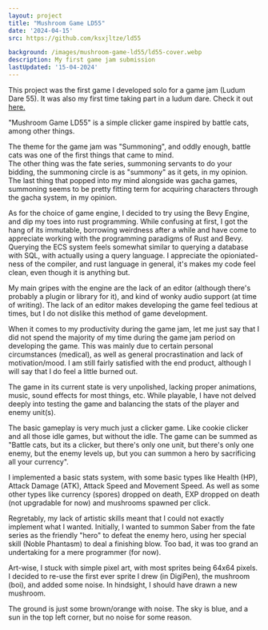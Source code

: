 ```yaml
---
layout: project
title: "Mushroom Game LD55"
date: '2024-04-15'
src: https://github.com/ksxjltze/ld55

background: /images/mushroom-game-ld55/ld55-cover.webp
description: My first game jam submission
lastUpdated: '15-04-2024'
---
```


This project was the first game I developed solo for a game jam (Ludum Dare 55).
It was also my first time taking part in a ludum dare.
Check it out [here.](https://ldjam.com/events/ludum-dare/55/mushroom-game-ld55)

"Mushroom Game LD55" is a simple clicker game inspired by battle cats, among other things.

The theme for the game jam was "Summoning", and oddly enough, battle cats was one of the first things that came to mind.<br/>
The other thing was the fate series, summoning servants to do your bidding, the summoning circle is as "summony" as it gets, in my opinion.<br/>
The last thing that popped into my mind alongside was gacha games, summoning seems to be pretty fitting term for acquiring characters through the gacha system, in my opinion.<br/>

As for the choice of game engine, I decided to try using the Bevy Engine, and dip my toes into rust programming.
While confusing at first, I got the hang of its immutable, borrowing weirdness after a while and have come to appreciate working with the programming paradigms of Rust and Bevy.
Querying the ECS system feels somewhat similar to querying a database with SQL, with actually using a query language.
I appreciate the opioniated-ness of the compiler, and rust language in general, it's makes my code feel clean, even though it is anything but.

My main gripes with the engine are the lack of an editor (although there's probably a plugin or library for it), and kind of wonky audio support (at time of writing).
The lack of an editor makes developing the game feel tedious at times, but I do not dislike this method of game development.

When it comes to my productivity during the game jam, let me just say that I did not spend the majority of my time during the game jam period on developing the game.
This was mainly due to certain personal circumstances (medical), as well as general procrastination and lack of motivation/mood.
I am still fairly satisfied with the end product, although I will say that I do feel a little burned out.

The game in its current state is very unpolished, lacking proper animations, music, sound effects for most things, etc. 
While playable, I have not delved deeply into testing the game and balancing the stats of the player and enemy unit(s).

The basic gameplay is very much just a clicker game. Like cookie clicker and all those idle games, but without the idle.
The game can be summed as "Battle cats, but its a clicker, but there's only one unit, but there's only one enemy, but the enemy levels up, but you can summon a hero by sacrificing all your currency".

I implemented a basic stats system, with some basic types like Health (HP), Attack Damage (ATK), Attack Speed and Movement Speed.
As well as some other types like currency (spores) dropped on death, EXP dropped on death (not upgradable for now) and mushrooms spawned per click.

Regretably, my lack of artistic skills meant that I could not exactly implement what I wanted. Initially, I wanted to summon Saber from the fate series as the friendly "hero" to defeat the enemy hero, using her special skill (Noble Phantasm) to deal a finishing blow. Too bad, it was too grand an undertaking for a mere programmer (for now).

Art-wise, I stuck with simple pixel art, with most sprites being 64x64 pixels.
I decided to re-use the first ever sprite I drew (in DigiPen), the mushroom (boi), and added some noise. In hindsight, I should have drawn a new mushroom.

The ground is just some brown/orange with noise.
The sky is blue, and a sun in the top left corner, but no noise for some reason.